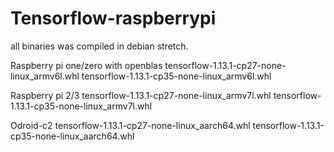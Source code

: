 # Tensorflow-raspberrypi

all binaries was compiled in debian stretch.

Raspberry pi one/zero with openblas
tensorflow-1.13.1-cp27-none-linux_armv6l.whl
tensorflow-1.13.1-cp35-none-linux_armv6l.whl

Raspberry pi 2/3
tensorflow-1.13.1-cp27-none-linux_armv7l.whl
tensorflow-1.13.1-cp35-none-linux_armv7l.whl

Odroid-c2
tensorflow-1.13.1-cp27-none-linux_aarch64.whl
tensorflow-1.13.1-cp35-none-linux_aarch64.whl
